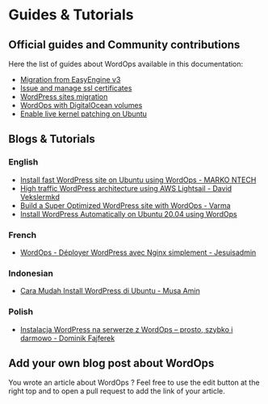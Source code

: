 # Guides & Tutorials

## Official guides and Community contributions

Here the list of guides about WordOps available in this documentation:

- [Migration from EasyEngine v3](guides/migration-from-easyengine.md)
- [Issue and manage ssl certificates](guides/manage-ssl-certificates.md)
- [WordPress sites migration](guides/wordpress-migration.md)
- [WordOps with DigitalOcean volumes](guides/wordops-with-digitalocean-volume.md)
- [Enable live kernel patching on Ubuntu](guides/enable-live-kernel-patching.md)

## Blogs & Tutorials

### English

- [Install fast WordPress site on Ubuntu using WordOps - MARKO NTECH](https://markontech.com/wordpress/install-wordpress-on-ubuntu-using-wordops/)
- [High traffic WordPress architecture using AWS Lightsail - David Vekslermkd](https://davidveksler.com/2019/10/20/high-traffic-wordpress-architecture-using-aws-lightsail/)
- [Build a Super Optimized WordPress site with WordOps - Varma](https://tutorialforest.com/build-performance-optimized-wordpress-wordops)
- [Install WordPress Automatically on Ubuntu 20.04 using WordOps](https://bytexd.com/wordops-ubuntu/)

### French

- [WordOps - Déployer WordPress avec Nginx simplement - Jesuisadmin](https://jesuisadmin.fr/wordops-deployer-wordpress-nginx-simplement/)

### Indonesian

- [Cara Mudah Install WordPress di Ubuntu - Musa Amin](https://musaamin.web.id/cara-mudah-install-wordpress-di-ubuntu/)

### Polish

- [Instalacja WordPress na serwerze z WordOps – prosto, szybko i darmowo - Dominik Fajferek](https://techunbox.pl/instalacja-wordpress-na-serwerze-z-wordops-prosto-szybko-i-darmowo)

## Add your own blog post about WordOps

You wrote an article about WordOps ? Feel free to use the edit button at the right top and to open a pull request to add the link of your article.

